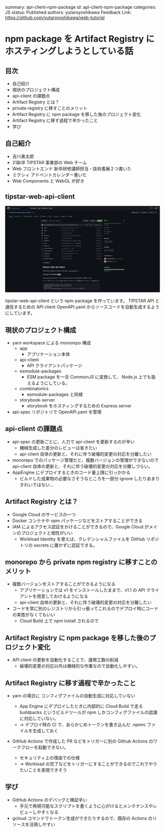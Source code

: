 summary: api-client-npm-package
id: api-client-npm-package
categories: JS
status: Published
authors: yutaroyoshikawa
Feedback Link: https://github.com/yutaroyoshikawa/web-tutorial

# npm package を Artifact Registry にホスティングしようとしている話

## 目次

- 自己紹介
- 現状のプロジェクト構成
- api-client の課題点
- Artifact Registry とは？
- private registry に移すことのメリット
- Artifact Registry に npm package を移した後のプロジェクト変化
- Artifact Registry に移す過程で辛かったこと
- 学び

## 自己紹介

- 吉川勇太郎
- 21新卒 TIPSTAR 事業部の Web チーム
- Web フロントエンド 新卒研修講師担当・技術書展２つ書いた
- ミクシィ アドベントカレンダー書いた
- Web Components と WebGL が好き

## tipstar-web-api-client

![alt-text-here](assets/github.png)

tipstar-web-api-client という npm package を作っています。
TIPSTAR API と 通信するための API client
OpenAPI.yaml からソースコードを自動生成するようにしています。
## 現状のプロジェクト構成

- yarn workspace による monorepo 構成
  - app
    - アプリケーション本体
  - api-client
    - API クライアントパッケージ
  - esmodule-packages
    - ESM package を一旦 CommonJS に変換して、 Node.js 上でも扱えるようにしている。
  - combinatorics
    - esmodule-packages と同様
  - storybook-server
    - storybook をホスティングするための Express server
- api-spec リポジトリで OpenAPI.yaml を管理

## api-client の課題点

- api-spec の更新ごとに、人力で api-client を更新するのが辛い
  - 機械生成した差分のレビューは省きたい
  - api-client 自体の更新と、それに伴う破壊的変更の対応を分離したい
- monorepo でのパッケージ管理だと、複数バージョンの管理ができないので api-client 自体の更新と、それに伴う破壊的変更の対応を分離しづらい。
- AppEngine にデプロイするときのコード量上限に引っかかる
  - ビルドした成果物の必要なさそうなところを一部分 ignore したりあまりきれいではない…

## Artifact Registry とは？

- Google Cloud のサービスの一つ
- Docker コンテナや npm パッケージなどをストアすることができる
- IAM によるアクセス認証をかけることができるので、Google Cloud がメインのプロジェクトと相性がいい
  - Workload Identity を使えば、クレデンシャルファイルを GitHub リポジトリの secrets に置かずに認証できる。

## monorepo から private npm registry に移すことのメリット

- 複数バージョンをストアすることができるようになる
  - アプリケーションでは v1 をインストールしたままで、v1.1 の API クライアントを用意しておけるようになる
  - api-client 自体の更新と、それに伴う破壊的変更の対応を分離したい
- コードを常に別のレジストリから引っ張ってこれるのでデプロイ時にコードの実態がなくてもいい
  - Cloud Build 上で npm install されるので

## Artifact Registry に npm package を移した後のプロジェクト変化

- API client の更新を自動化することで、運用工数の削減
  - 破壊的変更の対応以外は機械的な作業なので自動化しやすい。

## Artifact Registry に移す過程で辛かったこと

- yarn の場合に コンフィグファイルの自動生成に対応していない
  - App Engine にデプロイしたときに内部的に Cloud Build で走る buildpacks というビルドツールが npm しかコンフィグファイルの認識に対応していない。
  - -> デプロイ時の CI で、あらかじめトークンを書き込んだ .npmrc ファイルを生成しておく

- GitHub Actions で作成した PR などをトリガーに別の Github Actions のワークフローを起動できない。
  - セキュリティ上の理由での仕様
  - -> Workload の完了などをトリガーにすることができるのでこれでやりたいことを実現できそう

## 学び

- GitHub Actions のデバッグと検証辛い
  - 手元で再現可能なスクリプトを書くように心がけるとメンテナンスやレビューしやすくなる
- gcloud コマンドでトークン生成ができたりするので、既存の Actions のリソースを活用しやすい
